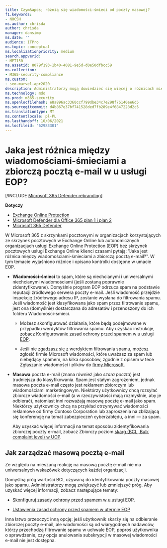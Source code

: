 ```yaml
---
title: Czym&apos; różnią się wiadomości-śmieci od poczty masowej?
f1.keywords:
- NOCSH
ms.author: chrisda
author: chrisda
manager: dansimp
ms.date: ''
audience: ITPro
ms.topic: conceptual
ms.localizationpriority: medium
search.appverid:
- MET150
ms.assetid: 8079f193-1b40-4081-9e5d-d0e50dfbcc59
ms.collection:
- M365-security-compliance
ms.custom:
- seo-marvel-apr2020
description: Administratorzy mogą dowiedzieć się więcej o różnicach między wiadomościami-śmieciami (spamem) a zbiorczą pocztą e-mail (szarą) w programie Exchange Online Protection (EOP).
ms.technology: mdo
ms.prod: m365-security
ms.openlocfilehash: e8a896ac3360ccf799dbe34c7e298f76140ee6d5
ms.sourcegitcommit: d4b867e37bf741528ded7fb289e4f6847228d2c5
ms.translationtype: MT
ms.contentlocale: pl-PL
ms.lasthandoff: 10/06/2021
ms.locfileid: "62983301"
---
```

# <a name="whats-the-difference-between-junk-email-and-bulk-email-in-eop"></a>Jaka jest różnica między wiadomościami-śmieciami a zbiorczą pocztą e-mail w u usługi EOP?

[!INCLUDE [Microsoft 365 Defender rebranding](../includes/microsoft-defender-for-office.md)]

**Dotyczy**
- [Exchange Online Protection](exchange-online-protection-overview.md)
- [Microsoft Defender dla Office 365 plan 1 i plan 2](defender-for-office-365.md)
- [Microsoft 365 Defender](../defender/microsoft-365-defender.md)

W Microsoft 365 z skrzynkami pocztowymi w organizacjach korzystających ze skrzynek pocztowych w Exchange Online lub autonomicznych organizacjach usługi Exchange Online Protection (EOP) bez skrzynek pocztowych usługi Exchange Online klienci czasami pytają: "Jaka jest różnica między wiadomościami-śmieciami a zbiorczą pocztą e-mail?". W tym temacie wyjaśniono różnice i opisano kontrolki dostępne w umacie EOP.

- **Wiadomości-śmieci** to spam, które są niechcianymi i uniwersalnymi niechcianymi wiadomościami (jeśli zostaną poprawnie zidentyfikowane). Domyślnie program EOP odrzuca spam na podstawie reputacji źródłowego serwera poczty e-mail. Jeśli wiadomość przejdzie inspekcję źródłowego adresu IP, zostanie wysłana do filtrowania spamu. Jeśli wiadomość jest klasyfikowana jako spam przez filtrowanie spamu, jest ona (domyślnie) dostarczana do adresatów i przenoszony do ich folderu Wiadomości-śmieci.

  - Możesz skonfigurować działania, które będą podejmowane w przypadku werdyktów filtrowania spamu. Aby uzyskać instrukcje, [zobacz Konfigurowanie zasad ochrony przed spamem w u usługi EOP](configure-your-spam-filter-policies.md).

  - Jeśli nie zgadzasz się z werdyktem filtrowania spamu, możesz zgłosić firmie Microsoft wiadomości, które uważasz za spam lub niebędący spamem, na kilka sposobów, zgodnie z opisem w tece Zgłaszanie wiadomości i plików do [firmy Microsoft](report-junk-email-messages-to-microsoft.md).

- **Masowa** poczta e-mail (znana również jako _szara poczta_) jest trudniejsza do klasyfikowania. Spam jest stałym zagrożeniem, jednak masowa poczta e-mail często jest reklamem zbiorczym lub wiadomościami marketingowym. Niektórzy użytkownicy chcą rozsyłać zbiorcze wiadomości e-mail (a w rzeczywistości mają rozmyślnie, aby je odbierać), natomiast inni rozważają masową pocztę e-mail jako spam. Niektórzy użytkownicy chcą na przykład otrzymywać wiadomości reklamowe od firmy Contoso Corporation lub zaproszenia na zbliżającą się konferencję na temat zabezpieczeń cyberzabłędu, a inni — za spam.

  Aby uzyskać więcej informacji na temat sposobu zidentyfikowania zbiorczej poczty e-mail, zobacz Zbiorczy poziom [skarg (BCL, Bulk complaint level) w UOP](bulk-complaint-level-values.md).

## <a name="how-to-manage-bulk-email"></a>Jak zarządzać masową pocztą e-mail

Ze względu na mieszaną reakcję na masową pocztę e-mail nie ma uniwersalnych wskazówek dotyczących każdej organizacji.

Domyślną próg wartości BCL używaną do identyfikowania poczty masowej jako spamu. Administratorzy mogą zwiększyć lub zmniejszyć próg. Aby uzyskać więcej informacji, zobacz następujące tematy:

- [Skonfiguruj zasady ochrony przed spamem w u usługi EOP](configure-your-spam-filter-policies.md).

- [Ustawienia zasad ochrony przed spamem w utermie EOP](recommended-settings-for-eop-and-office365.md#eop-anti-spam-policy-settings)

Inna łatwo przeoczyć inną opcję: jeśli użytkownik skarży się na odbieranie zbiorczej poczty e-mail, ale wiadomości są od wiarygodnych nadawców, którzy przechodzą filtrowanie spamu w uchwale EOP, poproś użytkownika o sprawdzenie, czy opcja anulowania subskrypcji w masowej wiadomości e-mail nie jest dostępna.
